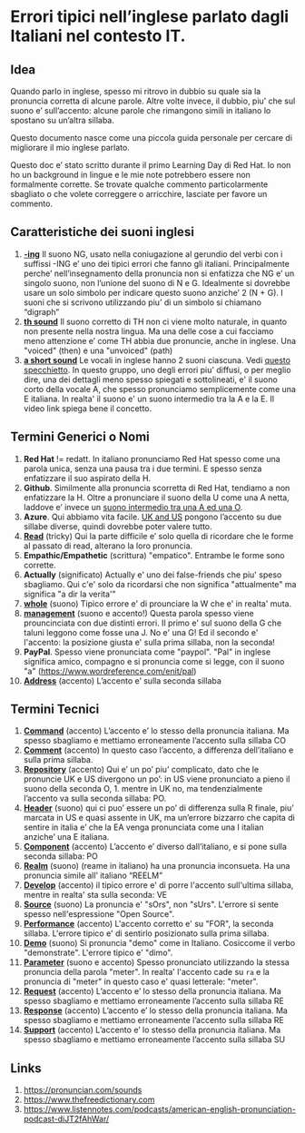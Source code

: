 # Errori tipici nell’inglese parlato dagli Italiani nel contesto IT.

## Idea 

Quando parlo in inglese, spesso mi ritrovo in dubbio su quale sia la pronuncia corretta di alcune parole. Altre volte invece, il dubbio, piu’ che sul suono e’ sull’accento: alcune parole che rimangono simili in italiano lo spostano su un’altra sillaba.

Questo documento nasce come una piccola guida personale per cercare di migliorare il mio inglese parlato.

Questo doc e’ stato scritto durante il primo Learning Day di Red Hat.
Io non ho un background in lingue e le mie note potrebbero essere non formalmente corrette. Se trovate qualche commento particolarmente sbagliato o che volete correggere o arricchire, lasciate per favore un commento.


## Caratteristiche dei suoni inglesi

1. [**-ing**](https://www.listennotes.com/podcasts/american-english/25-the-ng-sound-%C5%8B-as-in-song-74JZoGzti2b/)  Il suono NG, usato nella coniugazione al gerundio del verbi con i suffissi -ING e’ uno dei tipici errori che fanno gli italiani. Principalmente perche’ nell’insegnamento della pronuncia non si enfatizza che NG e’ un singolo suono, non l’unione del suono di N e G. Idealmente si dovrebbe usare un solo simbolo per indicare questo suono anziche’ 2 (N + G). I suoni che si scrivono utilizzando piu’ di un simbolo si chiamano “digraph”
1. [**th sound**](https://www.listennotes.com/podcasts/american-english/1-the-english-th-sounds-%CE%B8-%C3%B0-n2VKrtYsRy4/) Il suono corretto di TH non ci viene molto naturale, in quanto non presente nella nostra lingua. Ma una delle cose a cui facciamo meno attenzione e’ come TH abbia due pronuncie, anche in inglese. Una "voiced" (then) e una "unvoiced" (path)
1. [**a short sound**](https://pronuncian.com/pronounce-short-a) Le vocali in inglese hanno 2 suoni ciascuna. Vedi [questo specchietto](https://pronuncian.com/sounds). In questo gruppo, uno degli errori piu' diffusi, o per meglio dire, una dei dettagli meno spesso spiegati e sottolineati, e' il suono corto della vocale A, che spesso pronunciamo semplicemente come una E italiana. In realta' il suono e' un suono intermedio tra la A e la E. Il video link spiega bene il concetto.

## Termini Generici o Nomi

1. **Red Hat** != redatt. In italiano pronunciamo Red Hat spesso come una parola unica, senza una pausa tra i due termini. E spesso senza enfatizzare il suo aspirato della H.
1. **Github**. Similmente alla pronuncia scorretta di Red Hat, tendiamo a non enfatizzare la H. Oltre a pronunciare il suono della U come una A netta, laddove e’ invece un [suono intermedio tra una A ed una O](https://www.wordreference.com/enit/hub).
1. **Azure**. Qui abbiamo vita facile. [UK and US](https://www.thefreedictionary.com/azure) pongono l’accento su due sillabe diverse, quindi dovrebbe poter valere tutto.
1. [**Read**](https://www.wordreference.com/enit/read) (tricky) Qui la parte difficile e’ solo quella di ricordare che le forme al passato di read, alterano la loro pronuncia.
1. **Empathic/Empathetic** (scrittura) "empatico". Entrambe le forme sono corrette. 
1. **Actually** (significato) Actually e' uno dei false-friends che piu' speso sbagliamo. Qui c'e' solo da ricordarsi che non significa "attualmente" ma significa "a dir la verita'"
1. [**whole**](https://www.wordreference.com/enit/whole) (suono) Tipico errore e' di prounciare la W che e' in realta' muta.
1. [**management**](https://www.wordreference.com/enit/management) (suono e accento!) Questa parola spesso viene prouncinciata con due distinti errori. Il primo e' sul suono della G che taluni leggono come fosse una J. No e' una G! Ed il secondo e' l'accento: la posizione giusta e' sulla prima sillaba, non la seconda!
1. **PayPal**. Spesso viene pronunciata come "paypol". "Pal" in inglese significa amico, compagno e si pronuncia come si legge, con il suono "a" (https://www.wordreference.com/enit/pal)
1. [**Address**](https://www.wordreference.com/enit/command) (accento) L’accento e’ sulla seconda sillaba

## Termini Tecnici

1. [**Command**](https://www.wordreference.com/enit/command) (accento) L’accento e’ lo stesso della pronuncia italiana. Ma spesso sbagliamo e mettiamo erroneamente l’accento sulla sillaba CO
1. [**Comment**](https://www.wordreference.com/enit/comment) (accento) In questo caso l’accento, a differenza dell’italiano e sulla prima sillaba.
1. [**Repository**](https://www.thefreedictionary.com/repository) (accento) Qui e’ un po’ piu’ complicato, dato che le pronuncie UK e US divergono un po’: in US viene pronunciato a pieno il suono della seconda O, 1. mentre in UK no, ma tendenzialmente l’accento va sulla seconda sillaba: PO.
1. [**Header**](https://www.wordreference.com/enit/header) (suono) qui ci puo’ essere un po’ di differenza sulla R finale, piu’ marcata in US e quasi assente in UK, ma un’errore bizzarro che capita di sentire in italia e’ che la EA venga pronunciata come una I italian anziche’ una E italiana.
1. [**Component**](https://www.wordreference.com/enit/component) (accento) L’accento e’ diverso dall’italiano, e si pone sulla seconda sillaba: PO
1. [**Realm**](https://www.wordreference.com/enit/realm) (suono) (reame in italiano) ha una pronuncia inconsueta. Ha una pronuncia simile all’ italiano “REELM”
1. [**Develop**](https://www.wordreference.com/enit/develop) (accento) il tipico errore e' di porre l'accento sull'ultima sillaba, mentre in realta' sta sulla seconda: VE
1. [**Source**](https://www.wordreference.com/enit/source) (suono) La pronuncia e' "sOrs", non "sUrs". L'errore si sente spesso nell'espressione "Open Source".
1. [**Performance**](https://www.wordreference.com/enit/performance) (accento) L'accento corretto e' su "FOR", la seconda sillaba. L'errore tipico e' di sentirlo posizionato sulla prima sillaba.
1. [**Demo**](https://www.wordreference.com/enit/demo) (suono) Si pronuncia "demo" come in Italiano. Cosiccome il verbo "demonstrate". L'errore tipico e' "dimo".
1. [**Parameter**](https://www.wordreference.com/enit/parameter) (suono e accento) Spesso pronunciato utilizzando la stessa pronuncia della parola "meter". In realta' l'accento cade su `ra` e la pronuncia di "meter" in questo caso e' quasi letterale: "meter".
1. [**Request**](https://www.wordreference.com/enit/request) (accento) L’accento e’ lo stesso della pronuncia italiana. Ma spesso sbagliamo e mettiamo erroneamente l’accento sulla sillaba RE
1. [**Response**](https://www.wordreference.com/enit/response) (accento) L’accento e’ lo stesso della pronuncia italiana. Ma spesso sbagliamo e mettiamo erroneamente l’accento sulla sillaba RE
1. [**Support**](https://www.wordreference.com/enit/support) (accento) L’accento e’ lo stesso della pronuncia italiana. Ma spesso sbagliamo e mettiamo erroneamente l’accento sulla sillaba SU

## Links

1. https://pronuncian.com/sounds
1. https://www.thefreedictionary.com
1. https://www.listennotes.com/podcasts/american-english-pronunciation-podcast-diJT2fAhWar/
